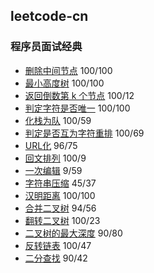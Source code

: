 ## leetcode-cn

### 程序员面试经典
* [删除中间节点](./删除中间节点.go)  100/100
* [最小高度树](./最小高度树.go) 100/100
* [返回倒数第 k 个节点](./返回倒数第%20k%20个节点.go) 100/12
* [判定字符是否唯一](./判定字符是否唯一.go) 100/100
* [化栈为队](./化栈为队.go) 100/59
* [判定是否互为字符重排](./判定是否互为字符重排.go) 100/69
* [URL化](./URL化.go) 96/75
* [回文排列](./回文排列.go) 100/9
* [一次编辑](./一次编辑.go) 9/59
* [字符串压缩](./字符串压缩.go) 45/37
* [汉明距离](./汉明距离.go) 100/100
* [合并二叉树](./合并二叉树.go) 94/56
* [翻转二叉树](./翻转二叉树.go) 100/23
* [二叉树的最大深度](./二叉树的最大深度.go) 90/80
* [反转链表](./反转链表.go) 100/47
* [二分查找](./二分查找.go) 90/42